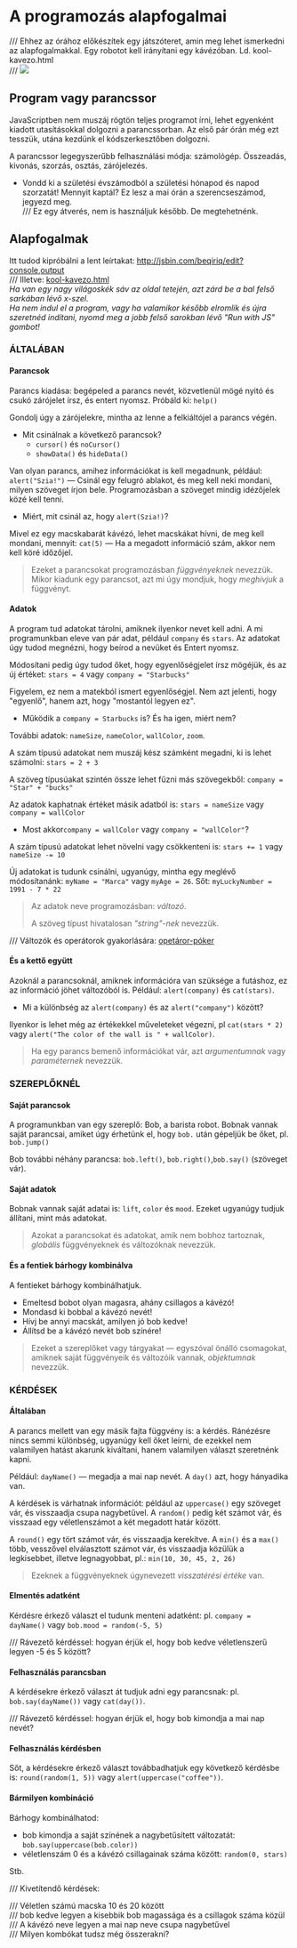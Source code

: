 # A programozás alapfogalmai

/// Ehhez az órához előkészítek egy játszóteret, amin meg lehet ismerkedni az alapfogalmakkal. Egy robotot kell irányítani egy kávézóban. Ld. kool-kavezo.html  
/// ![](.kool-kavezo/kool-kavezo.png)  

## Program vagy parancssor

JavaScriptben nem muszáj rögtön teljes programot írni, lehet egyenként kiadott utasításokkal dolgozni a parancssorban. Az első pár órán még ezt tesszük, utána kezdünk el kódszerkesztőben dolgozni.  

A parancssor legegyszerűbb felhasználási módja: számológép. Összeadás, kivonás, szorzás, osztás, zárójelezés.  

* Vondd ki a születési évszámodból a születési hónapod és napod szorzatát! Mennyit kaptál? Ez lesz a mai órán a szerencseszámod, jegyezd meg.  
/// Ez egy átverés, nem is használjuk később. De megtehetnénk.  

## Alapfogalmak

Itt tudod kipróbálni a lent leírtakat: http://jsbin.com/beqiriq/edit?console,output  
/// Illetve: [kool-kavezo.html](.kool-kavezo/kool-kavezo.html)  
_Ha van egy nagy világoskék sáv az oldal tetején, azt zárd be a bal felső sarkában lévő x-szel._  
_Ha nem indul el a program, vagy ha valamikor később elromlik és újra szeretnéd indítani, nyomd meg a jobb felső sarokban lévő "Run with JS" gombot!_  

### ÁLTALÁBAN

#### Parancsok

Parancs kiadása: begépeled a parancs nevét, közvetlenül mögé nyitó és csukó zárójelet írsz, és entert nyomsz. Próbáld ki: `help()`  

Gondolj úgy a zárójelekre, mintha az lenne a felkiáltójel a parancs végén.

* Mit csinálnak a következő parancsok?
  * `cursor()` és `noCursor()`
  * `showData()` és `hideData()`

Van olyan parancs, amihez információkat is kell megadnunk, például: `alert("Szia!")`  — Csinál egy felugró ablakot, és meg kell neki mondani, milyen szöveget írjon bele. Programozásban a szöveget mindig idézőjelek közé kell tenni.

* Miért, mit csinál az, hogy `alert(Szia!)`?

Mivel ez egy macskabarát kávézó, lehet macskákat hívni, de meg kell mondani, mennyit: `cat(5)`  — Ha a megadott információ szám, akkor nem kell köré időzőjel.  

> Ezeket a parancsokat programozásban _függvényeknek_ nevezzük.  
> Mikor kiadunk egy parancsot, azt mi úgy mondjuk, hogy _meghívjuk_ a függvényt.  

#### Adatok

A program tud adatokat tárolni, amiknek ilyenkor nevet kell adni. A mi programunkban eleve van pár adat, például `company` és `stars`. Az adatokat úgy tudod megnézni, hogy beírod a nevüket és Entert nyomsz.  

Módosítani pedig úgy tudod őket, hogy egyenlőségjelet írsz mögéjük, és az új értéket: `stars = 4` vagy `company = "Starbucks"`  

Figyelem, ez nem a matekból ismert egyenlőségjel. Nem azt jelenti, hogy "egyenlő", hanem azt, hogy "mostantól legyen ez".  

* Működik a `company = Starbucks` is? És ha igen, miért nem?  

További adatok: `nameSize`, `nameColor`, `wallColor`, `zoom`.

A szám típusú adatokat nem muszáj kész számként megadni, ki is lehet számolni: `stars = 2 + 3`  

A szöveg típusúakat szintén össze lehet fűzni más szövegekből: `company = "Star" + "bucks"`  

Az adatok kaphatnak értéket másik adatból is: `stars = nameSize` vagy `company = wallColor`  

* Most akkor`company = wallColor` vagy `company = "wallColor"`?  

A szám típusú adatokat lehet növelni vagy csökkenteni is: `stars += 1` vagy `nameSize -= 10`  

Új adatokat is tudunk csinálni, ugyanúgy, mintha egy meglévő módosítanánk: `myName = "Marca"` vagy `myAge = 26`. Sőt: `myLuckyNumber = 1991 - 7 * 22`  

> Az adatok neve programozásban: _változó_.  
>
> A szöveg típust hivatalosan _"string"-nek_ nevezzük.  

/// Változók és operátorok gyakorlására: [opetáror-póker](.operator-poker/operatorpoker.md)  

#### És a kettő együtt

Azoknál a parancsoknál, amiknek információra van szüksége a futáshoz, ez az információ jöhet változóból is. Például: `alert(company)` és `cat(stars)`.  

* Mi a különbség az `alert(company)` és az `alert("company")` között?

Ilyenkor is lehet még az értékekkel műveleteket végezni, pl `cat(stars * 2)` vagy `alert("The color of the wall is " + wallColor)`.  

> Ha egy parancs bemenő információkat vár, azt _argumentumnak_ vagy _paraméternek_ nevezzük.

### SZEREPLŐKNÉL

#### Saját parancsok

A programunkban van egy szereplő: Bob, a barista robot. Bobnak vannak saját parancsai, amiket úgy érhetünk el, hogy `bob.` után gépeljük be őket, pl. `bob.jump()`  

Bob további néhány parancsa: `bob.left()`, `bob.right()`,`bob.say()` (szöveget vár).  

#### Saját adatok

Bobnak vannak saját adatai is: `lift`, `color` és `mood`. Ezeket ugyanúgy tudjuk állítani, mint más adatokat.  

> Azokat a parancsokat és adatokat, amik nem bobhoz tartoznak, _globális_ függvényeknek és változóknak nevezzük.

#### És a fentiek bárhogy kombinálva

A fentieket bárhogy kombinálhatjuk.  

* Emeltesd bobot olyan magasra, ahány csillagos a kávézó!
* Mondasd ki bobbal a kávézó nevét!
* Hívj be annyi macskát, amilyen jó bob kedve!
* Állítsd be a kávézó nevét bob színére!

> Ezeket a szereplőket vagy tárgyakat — egyszóval önálló csomagokat, amiknek saját függvényeik és változóik vannak, _objektumnak_ nevezzük.  

### KÉRDÉSEK

#### Általában

A parancs mellett van egy másik fajta függvény is: a kérdés. Ránézésre nincs semmi különbség, ugyanúgy kell őket leírni, de ezekkel nem valamilyen hatást akarunk kiváltani, hanem valamilyen választ szeretnénk kapni.  

Például: `dayName()` — megadja a mai nap nevét. A `day()` azt, hogy hányadika van.  

A kérdések is várhatnak információt: például az `uppercase()` egy szöveget vár, és visszaadja csupa nagybetűvel. A `random()` pedig két számot vár, és visszaad egy véletlenszámot a két megadott határ között.  

A `round()` egy tört számot vár, és visszaadja kerekítve. A `min()` és a `max()` több, vesszővel elválasztott számot vár, és visszaadja közülük a legkisebbet, illetve legnagyobbat, pl.: `min(10, 30, 45, 2, 26)`  

> Ezeknek a függvényeknek úgynevezett _visszatérési értéke_ van.  

#### Elmentés adatként

Kérdésre érkező választ el tudunk menteni adatként: pl. `company = dayName()` vagy `bob.mood = random(-5, 5)`  

/// Rávezető kérdéssel: hogyan érjük el, hogy bob kedve véletlenszerű legyen -5 és 5 között?  

#### Felhasználás parancsban

A kérdésekre érkező választ át tudjuk adni egy parancsnak: pl. `bob.say(dayName())` vagy `cat(day())`.  

/// Rávezető kérdéssel: hogyan érjük el, hogy bob kimondja a mai nap nevét?  

#### Felhasználás kérdésben

Sőt, a kérdésekre érkező választ továbbadhatjuk egy következő kérdésbe is: `round(random(1, 5))` vagy `alert(uppercase("coffee"))`.  

#### Bármilyen kombináció

Bárhogy kombinálhatod:

* bob kimondja a saját színének a nagybetűsített változatát: `bob.say(uppercase(bob.color))`
* véletlenszám 0 és a kávézó csillagainak száma között: `random(0, stars)`

Stb.  

/// Kivetítendő kérdések:  

/// Véletlen számú macska 10 és 20 között  
/// bob kedve legyen a kisebbik bob magassága és a csillagok száma közül  
/// A kávézó neve legyen a mai nap neve csupa nagybetűvel  
/// Milyen kombókat tudsz még összerakni?  

